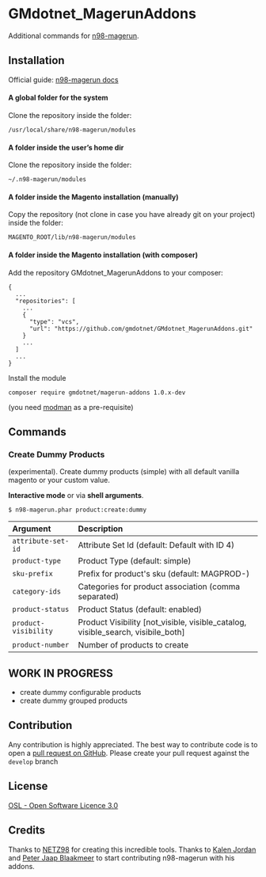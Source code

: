 GMdotnet_MagerunAddons
=======================

Additional commands for [n98-magerun](https://github.com/netz98/n98-magerun).

## Installation

Official guide: [n98-magerun docs](http://magerun.net/introducting-the-new-n98-magerun-module-system/)

#### A global folder for the system

Clone the repository inside the folder:
```
/usr/local/share/n98-magerun/modules
```

#### A folder inside the user’s home dir
Clone the repository inside the folder:
```
~/.n98-magerun/modules
```

#### A folder inside the Magento installation (manually)
Copy the repository (not clone in case you have already git on your project) inside the folder:
```
MAGENTO_ROOT/lib/n98-magerun/modules
```
 
#### A folder inside the Magento installation (with composer)

Add the repository GMdotnet_MagerunAddons to your composer:

```
{
  ...
  "repositories": [
    ...
    {
      "type": "vcs",
      "url": "https://github.com/gmdotnet/GMdotnet_MagerunAddons.git"
    }
    ...
  ]
  ...
}
```

Install the module

```
composer require gmdotnet/magerun-addons 1.0.x-dev
```

(you need [modman](https://github.com/colinmollenhour/modman) as a pre-requisite)



## Commands

### Create Dummy Products ###

(experimental). Create dummy products (simple) with all default vanilla magento or your custom value.

**Interactive mode** or via **shell arguments**.

```
$ n98-magerun.phar product:create:dummy
```

Argument   | Description                                
:------- | :------------------------------------------
`attribute-set-id` | Attribute Set Id (default: Default with ID 4)
`product-type` | Product Type (default: simple)
`sku-prefix` | Prefix for product's sku (default: MAGPROD-)
`category-ids` | Categories for product association (comma separated)
`product-status` | Product Status (default: enabled)
`product-visibility` | Product Visibility [not_visible, visible_catalog, visible_search, visibile_both]
`product-number` | Number of products to create


## WORK IN PROGRESS
- create dummy configurable products
- create dummy grouped products

## Contribution
Any contribution is highly appreciated. The best way to contribute code is to open a [pull request on GitHub](https://help.github.com/articles/using-pull-requests). Please create your pull request against the `develop` branch

## License
[OSL - Open Software Licence 3.0](http://opensource.org/licenses/osl-3.0.php)

## Credits

Thanks to [NETZ98](http://www.netz98.de/) for creating this incredible tools.
Thanks to [Kalen Jordan](https://github.com/kalenjordan) and [Peter Jaap Blaakmeer](https://github.com/peterjaap) to start contributing n98-magerun with his addons.
